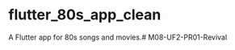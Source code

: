 # flutter_80s_app_clean
A Flutter app for 80s songs and movies.#   M 0 8 - U F 2 - P R 0 1 - R e v i v a l  
 